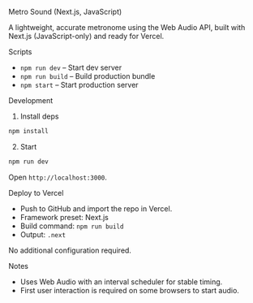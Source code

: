 Metro Sound (Next.js, JavaScript)

A lightweight, accurate metronome using the Web Audio API, built with Next.js (JavaScript-only) and ready for Vercel.

Scripts

- `npm run dev` – Start dev server
- `npm run build` – Build production bundle
- `npm start` – Start production server

Development

1. Install deps

```bash
npm install
```

2. Start

```bash
npm run dev
```

Open `http://localhost:3000`.

Deploy to Vercel

- Push to GitHub and import the repo in Vercel.
- Framework preset: Next.js
- Build command: `npm run build`
- Output: `.next`

No additional configuration required.

Notes

- Uses Web Audio with an interval scheduler for stable timing.
- First user interaction is required on some browsers to start audio.


